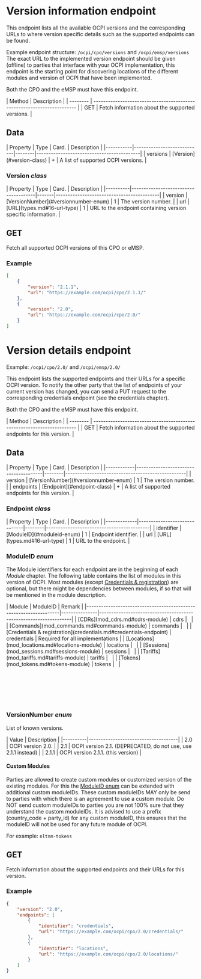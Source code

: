 
# Version information endpoint

This endpoint lists all the available OCPI versions and the corresponding URLs to
where version specific details such as the supported endpoints can be found.

Example endpoint structure: `/ocpi/cpo/versions` and `/ocpi/emsp/versions`
The exact URL to the implemented version endpoint should be given (offline) to parties that interface
with your OCPI implementation, this endpoint is the starting point for discovering locations
of the different modules and version of OCPI that have been implemented.

Both the CPO and the eMSP must have this endpoint.

<div><!-- ---------------------------------------------------------------------------- --></div>
| Method   | Description                                                             |
| -------- | ----------------------------------------------------------------------- |
| GET      | Fetch information about the supported versions.                         |
<div><!-- ---------------------------------------------------------------------------- --></div>


## Data

<div><!-- ---------------------------------------------------------------------------- --></div>
| Property  | Type                       | Card.  | Description                               |
|-----------|----------------------------|--------|-------------------------------------------|
| versions  | [Version](#version-class)  | +      | A list of supported OCPI versions.        |
<div><!-- ---------------------------------------------------------------------------- --></div>


### Version *class*

<div><!-- ---------------------------------------------------------------------------- --></div>
| Property | Type                                 | Card. | Description                               |
|----------|--------------------------------------|-------|-------------------------------------------|
| version  | [VersionNumber](#versionnumber-enum) | 1     | The version number.                       |
| url      | [URL](types.md#16-url-type)          | 1     | URL to the endpoint containing version specific information. |
<div><!-- ---------------------------------------------------------------------------- --></div>


## GET

Fetch all supported OCPI versions of this CPO or eMSP.

### Example

```json
[
    {
        "version": "2.1.1",
        "url": "https://example.com/ocpi/cpo/2.1.1/"
    },
    {
        "version": "2.0",
        "url": "https://example.com/ocpi/cpo/2.0/"
    }
]
```


# Version details endpoint

Example: `/ocpi/cpo/2.0/` and `/ocpi/emsp/2.0/`

This endpoint lists the supported endpoints and their URLs for a specific OCPI version. To notify the other party that the list of endpoints of your current version has changed, you can send a PUT request to the corresponding credentials endpoint (see the credentials chapter).

Both the CPO and the eMSP must have this endpoint.

<div><!-- ---------------------------------------------------------------------------- --></div>
| Method   | Description                                                             |
| -------- | ----------------------------------------------------------------------- |
| GET      | Fetch information about the supported endpoints for this version.       |
<div><!-- ---------------------------------------------------------------------------- --></div>


## Data

<div><!-- ---------------------------------------------------------------------------- --></div>
| Property   | Type                                  | Card.  | Description                                      |
|------------|---------------------------------------|--------|--------------------------------------------------|
| version    | [VersionNumber](#versionnumber-enum)  | 1      | The version number.                              |
| endpoints  | [Endpoint](#endpoint-class)           | +      | A list of supported endpoints for this version.  |
<div><!-- ---------------------------------------------------------------------------- --></div>


### Endpoint *class*

<div><!-- ---------------------------------------------------------------------------- --></div>
| Property    | Type                         | Card.  | Description                               |
|-------------|------------------------------|--------|-------------------------------------------|
| identifier  | [ModuleID](#moduleid-enum)   | 1      | Endpoint identifier.                      |
| url         | [URL](types.md#16-url-type)  | 1      | URL to the endpoint.                      |
<div><!-- ---------------------------------------------------------------------------- --></div>


### ModuleID *enum*

The Module identifiers for each endpoint are in the beginning of each *Module* chapter. The following table contains the list of modules in this version of OCPI. Most modules (except [Credentials & registration](credentials.md#credentials-endpoint)) are optional, but there might be dependencies between modules, if so that will be mentioned in the module description.

<div><!-- ------------------------------------------------------------------------------------------------------------------------------------------------------ --></div>
| Module                                                            | ModuleID      | Remark                                                           |
|-------------------------------------------------------------------|---------------|------------------------------------------------------------------|
| [CDRs](mod_cdrs.md#cdrs-module)                                   | cdrs          | &nbsp;                                                           |
| [Commands](mod_commands.md#commands-module)                       | commands      | &nbsp;                                                           |
| [Credentials & registration](credentials.md#credentials-endpoint) | credentials   | Required for all implementations                                 |
| [Locations](mod_locations.md#locations-module)                    | locations     | &nbsp;                                                           |
| [Sessions](mod_sessions.md#sessions-module)                       | sessions      | &nbsp;                                                           |
| [Tariffs](mod_tariffs.md#tariffs-module)                          | tariffs       | &nbsp;                                                           |
| [Tokens](mod_tokens.md#tokens-module)                             | tokens        | &nbsp;                                                           |
<div><!-- ----------------------------------------------------------------------------------------------------------------------------------------------------- --></div>

<!--
  Add some whitelines for PDF generation fix, TODO check in new PDf versions 
-->

&nbsp;

&nbsp;

&nbsp;

<!--
  Add some whitelines for PDF generation fix, TODO check in new PDf versions 
-->

### VersionNumber *enum*

List of known versions.

<div><!-- ---------------------------------------------------------------------------- --></div>
| Value    | Description                         |
|----------|-------------------------------------|
| 2.0      | OCPI version 2.0.                   |
| 2.1      | OCPI version 2.1. (DEPRECATED, do not use, use 2.1.1 instead) |
| 2.1.1    | OCPI version 2.1.1. (this version)  |
<div><!-- ---------------------------------------------------------------------------- --></div>


#### Custom Modules

Parties are allowed to create custom modules or customized version of the existing modules.
For this the [ModuleID enum](#moduleid-enum) can be extended with additional custom moduleIDs.
These custom moduleIDs MAY only be send to parties with which there is an agreement to use a custom module. Do NOT send custom moduleIDs to parties you are not 100% sure that they understand the custom moduleIDs.
It is advised to use a prefix (country_code + party_id) for any custom moduleID, this ensures that the moduleID will not be used for any future module of OCPI.
 
For example:
`nltnm-tokens`


## GET

Fetch information about the supported endpoints and their URLs for this version.

### Example

```json
{
    "version": "2.0",
    "endpoints": [
        {
            "identifier": "credentials",
            "url": "https://example.com/ocpi/cpo/2.0/credentials/"
        },
        {
            "identifier": "locations",
            "url": "https://example.com/ocpi/cpo/2.0/locations/"
        }
    ]
}
```
